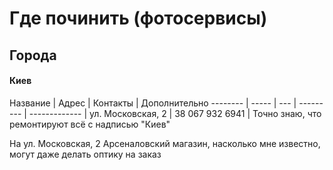 # Где починить (фотосервисы)

## Города

#### Киев

Название | Адрес | Контакты | Дополнительно
-------- | ----- | --- | --------- | -------------
 | ул. Московская, 2 | 38 067 932 6941 | Точно знаю, что ремонтируют всё с надписью "Киев"

На ул. Московская, 2 Арсеналовский магазин, насколько мне известно, могут даже делать оптику на заказ